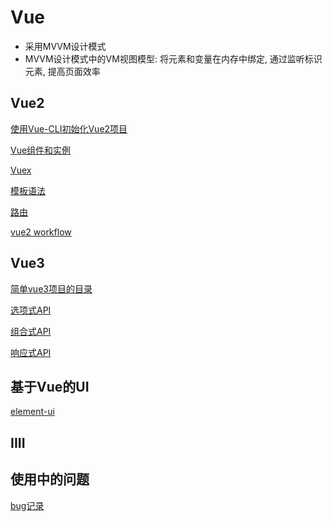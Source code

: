 # Vue

- 采用MVVM设计模式
- MVVM设计模式中的VM视图模型: 将元素和变量在内存中绑定, 通过监听标识元素, 提高页面效率

## Vue2

[使用Vue-CLI初始化Vue2项目](Vue_CLI_Create_Project.md)

[Vue组件和实例](Vue_App.md)


[Vuex](Vue_Vuex.md)

[模板语法](Vue_Template_Syntax.md)

[路由](Vue_Router.md)

[vue2 workflow](Vue2_Workflow.md)

## Vue3

[简单vue3项目的目录](Vue3_Simple_Project_Directories.md)

[选项式API](Vue_Option_API.md)

[组合式API](Vue_Composition_API.md)

[响应式API](Vue_Reactive_API.md)

## 基于Vue的UI

[element-ui](Vue_Element_UI.md)

## IIII

## 使用中的问题

[bug记录](Vue_Learn_From_Bug.md)  
